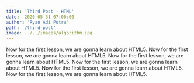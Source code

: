 ```yaml
---
title: 'Third Post - HTML'
date:  2020-05-31 07:00:00
author: 'Ryan Adi Putra'
path: '/third-post'
image: ../../images/algorithm.jpg
---
```


Now for the first lesson,  we are gonna learn about HTML5. Now for the first lesson,  we are gonna learn about HTML5. Now for the first lesson,  we are gonna learn about HTML5. Now for the first lesson,  we are gonna learn about HTML5. Now for the first lesson,  we are gonna learn about HTML5. Now for the first lesson,  we are gonna learn about HTML5.